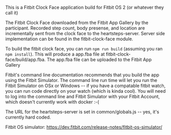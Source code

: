 This is a Fitbit Clock Face application build for Fitbit OS 2 (or whatever they call it)

The Fitbit Clock Face downloaded from the Fitbit App Gallery by the participant.
Recorded step count, body presense, and location are incrementally sent from the clock face to the heartsteps-server.
Server side implementation can be found in the fitbit-clock-face module.

To build the fitbit clock face, you can run `npm run build` (assuming you ran `npm install`).
This will produce a app.fba file at fitbit-clock-face/build/app.fba.
The app.fba file can be uploaded to the Fitbit App Gallery

Fitbit's command line documentation recommends that you build the app using the Fitbit Simulator.
The command line run time will let you run the Fitbit Simulator on OSx or Windows
-- if you have a compatable fitbit watch, you can run code directly on your watch (which is kinda cool).
You will need to log into the command line and Fitbit Simulator with your Fitbit Account,
which doesn't currently work with docker :-(


The URL for the heartsteps-server is set in common/globals.js
-- yes, it's currently hard coded.

Fitbit OS simulator: https://dev.fitbit.com/release-notes/fitbit-os-simulator/
